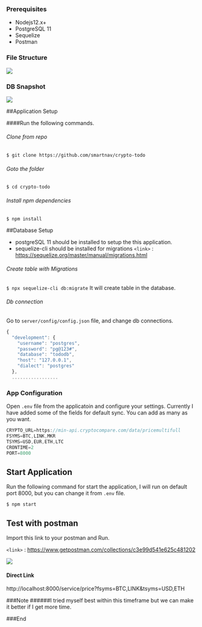 ### Prerequisites

- Nodejs12.x+
- PostgreSQL 11
- Sequelize
- Postman

### File Structure
![](https://user-images.githubusercontent.com/19702085/119555243-43dca600-bdbb-11eb-99c5-0dd2d431d214.png)

### DB Snapshot

![](https://user-images.githubusercontent.com/19702085/119555230-3f17f200-bdbb-11eb-86d6-71cbd595e149.png)


##Application Setup

####Run the following commands.

###### Clone from repo
`$ git clone https://github.com/smartnav/crypto-todo`

###### Goto the folder
`$ cd crypto-todo`

###### Install npm dependencies
`$ npm install`

##Database Setup
- postgreSQL 11 should be installed to setup the this application.
- sequelize-cli should be installed for migrations 
`<link>` : <https://sequelize.org/master/manual/migrations.html>

###### Create table with Migrations
`$ npx sequelize-cli db:migrate` It will create table in the database.

###### Db connection

Go to `server/config/config.json` file, and change db connections.

```javascript
{
  "development": {
    "username": "postgres",  
    "password": "pg@123#",
    "database": "tododb",
    "host": "127.0.0.1",
    "dialect": "postgres"
  },
  .................
```

### App Configuration
Open `.env` file from the applicatoin and configure your settings.  Currently I have added some of the fields for default sync. You can add as many as you want.



```javascript
CRYPTO_URL=https://min-api.cryptocompare.com/data/pricemultifull
FSYMS=BTC,LINK,MKR 
TSYMS=USD,EUR,ETH,LTC
CRONTIME=2
PORT=8000
```

## Start Application

Run the following command for start the application, I will run on default port 8000, but you can change it from `.env` file.

`$ npm start`

## Test with postman

Import this link to your postman and Run.

`<link>` : https://www.getpostman.com/collections/c3e99d541e625c481202

![](https://user-images.githubusercontent.com/19702085/119558870-98822000-bdbf-11eb-8760-4d291c35a401.png)

#### Direct Link
http://localhost:8000/service/price?fsyms=BTC,LINK&tsyms=USD,ETH

###Note
######I tried myself best within this timeframe but we can make it better if I get  more time.

###End